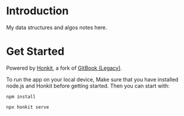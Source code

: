 

# Introduction

My data structures and algos notes here.



# Get Started

Powered by [Honkit](https://github.com/honkit/honkit), a fork of [GitBook (Legacy)](https://github.com/GitbookIO/gitbook). 

To run the app on your local device, Make sure that you have installed node.js and Honkit before getting started. Then you can start with:

``npm install``

``npx honkit serve``

